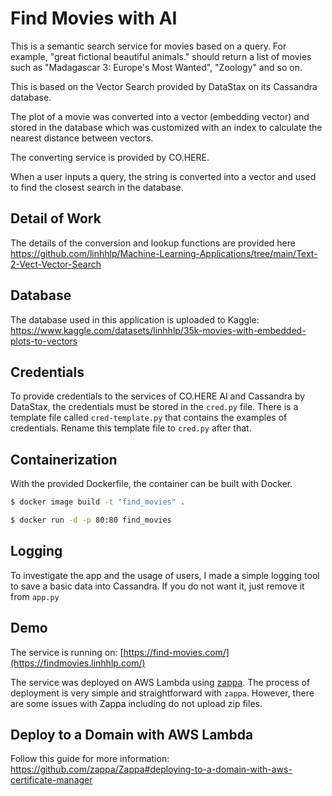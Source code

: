 # Find Movies with AI

This is a semantic search service for movies based on a query. For example, "great fictional beautiful animals." should return a list of movies such as "Madagascar 3: Europe's Most Wanted", "Zoology" and so on.

This is based on the Vector Search provided by DataStax on its Cassandra database.

The plot of a movie was converted into a vector (embedding vector) and stored in the database which was customized with an index to calculate the nearest distance between vectors.

The converting service is provided by CO.HERE.

When a user inputs a query, the string is converted into a vector and used to find the closest search in the database.

## Detail of Work

The details of the conversion and lookup functions are provided here https://github.com/linhhlp/Machine-Learning-Applications/tree/main/Text-2-Vect-Vector-Search

## Database

The database used in this application is uploaded to Kaggle: https://www.kaggle.com/datasets/linhhlp/35k-movies-with-embedded-plots-to-vectors

## Credentials

To provide credentials to the services of CO.HERE AI and Cassandra by DataStax, the credentials must be stored in the `cred.py` file.
There is a template file called `cred-template.py` that contains the examples of credentials. Rename this template file to `cred.py` after that.

## Containerization

With the provided Dockerfile, the container can be built with Docker.

```bash
$ docker image build -t "find_movies" .

$ docker run -d -p 80:80 find_movies
```

## Logging

To investigate the app and the usage of users, I made a simple logging tool to save a basic data into Cassandra. If you do not want it, just remove it from `app.py`

## Demo 

The service is running on: [https://find-movies.com/](https://findmovies.linhhlp.com/)

The service was deployed on AWS Lambda using [zappa](https://github.com/zappa/Zappa). The process of deployment is very simple and straightforward with `zappa`. However, there are some issues with Zappa including do not upload zip files. 

## Deploy to a Domain with AWS Lambda

Follow this guide for more information: https://github.com/zappa/Zappa#deploying-to-a-domain-with-aws-certificate-manager
